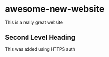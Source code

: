 awesome-new-website
===================

This is a really great website

## Second Level Heading

This was added using HTTPS auth